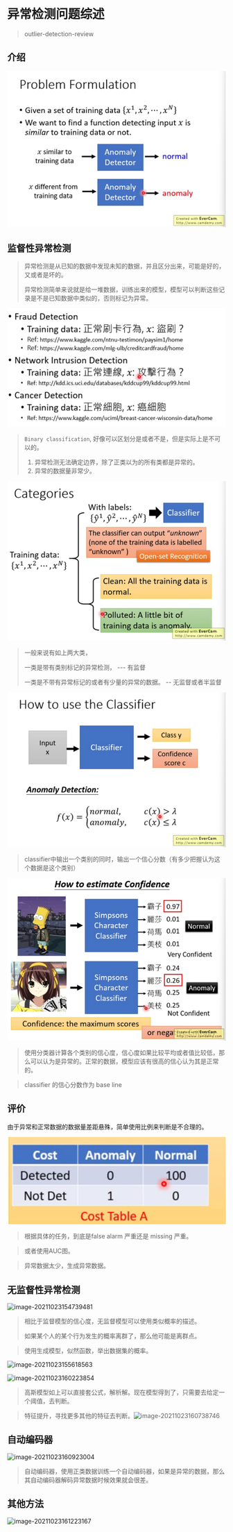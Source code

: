 # 异常检测问题综述
> outlier-detection-review

## 介绍

![image-20211023145357382](.\assets\images\image-20211023145357382.png)

## 监督性异常检测

> 异常检测是从已知的数据中发现未知的数据，并且区分出来，可能是好的，又或者是坏的。
>
> 异常检测简单来说就是给一堆数据，训练出来的模型，模型可以判断这些记录是不是已知数据中类似的，否则标记为异常。

![image-20211023145754556](.\assets\images\image-20211023145754556.png)

> `Binary classification`, 好像可以区划分是或者不是，但是实际上是不可以的。
>
> 1. 异常检测无法确定边界，除了正类以为的所有类都是异常的。
> 2. 异常的数据量非常少。

![image-20211023150435994](.\assets\images\image-20211023150435994.png)

> 一般来说有如上两大类，
>
> 一类是带有类别标记的异常检测， --- 有监督
>
> 一类是不带有异常标记的或者有少量的异常的数据。 -- 无监督或者半监督

![image-20211023150843461](.\assets\images\image-20211023150843461.png)

> classifier中输出一个类别的同时，输出一个信心分数（有多少把握认为这个数据是这个类别）

![image-20211023151200663](.\assets\images\image-20211023151200663.png)

> 使用分类器计算各个类别的信心度，信心度如果比较平均或者值比较低，那么可以认为是异常的。正常的数据，模型应该有很高的信心认为其是正常的。

> classifier 的信心分数作为 base line

## 评价

由于异常和正常数据的数据量差距悬殊，简单使用比例来判断是不合理的。

![image-20211023153120959](.\assets\images\image-20211023153120959.png)

> 根据具体的任务，到底是false alarm 严重还是 missing 严重。

> 或者使用AUC图。

> 异常数据太少，生成异常数据。



## 无监督性异常检测

![image-20211023154739481](C:\Users\mushr\AppData\Roaming\Typora\typora-user-images\image-20211023154739481.png)

> 相比于监督模型的信心度，无监督模型可以使用类似概率的描述。
>
> 如果某个人的某个行为发生的概率离群了，那么他可能是离群点。

> 使用生成模型，似然函数，举出数据集的概率。

![image-20211023155618563](C:\Users\mushr\AppData\Roaming\Typora\typora-user-images\image-20211023155618563.png)

![image-20211023160223854](C:\Users\mushr\AppData\Roaming\Typora\typora-user-images\image-20211023160223854.png)

> 高斯模型如上可以直接套公式，解析解。现在模型得到了，只需要去给定一个阈值，去判断。

> 特征提升，寻找更多其他的特征去判断。![image-20211023160738746](D:\Code\outlier-detection-review\assets\images\image-20211023160738746.png)

## 自动编码器

![image-20211023160923004](D:\Code\outlier-detection-review\assets\images\image-20211023160923004.png)

> 自动编码器，使用正类数据训练一个自动编码器，如果是异常的数据，那么其自动编码器解码异常数据时候效果就会很差。

## 其他方法

![image-20211023161223167](D:\Code\outlier-detection-review\assets\images\image-20211023161223167.png)

